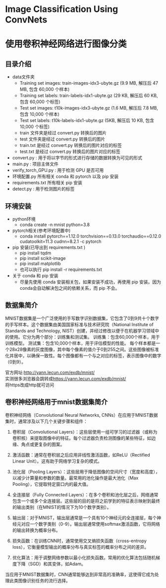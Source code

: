 # Image Classification Using ConvNets
# 使用卷积神经网络进行图像分类

## 目录介绍
- data文件夹
  - Training set images: train-images-idx3-ubyte.gz (9.9 MB, 解压后 47 MB, 包含 60,000 个样本)
  - Training set labels: train-labels-idx1-ubyte.gz (29 KB, 解压后 60 KB, 包含 60,000 个标签)
  - Test set images: t10k-images-idx3-ubyte.gz (1.6 MB, 解压后 7.8 MB, 包含 10,000 个样本)
  - Test set labels: t10k-labels-idx1-ubyte.gz (5KB, 解压后 10 KB, 包含 10,000 个标签)
  - train 文件夹是经过 convert.py 转换后的图片
  - test 文件夹是经过 convert.py 转换后的图片
  - train.txt 是经过 convert.py 转换后的图片对应的标签
  - test.txt 是经过 convert.py 转换后的图片对应的标签
- convert.py : 用于将以字节的形式进行存储的数据转换为可见的形式
- main.py : 项目主体文件
- verify_torch_GPU.py : 用于检测 GPU 是否可用
- 环境配置.py 所有相关 conda 和 pytorch 以及 pip 安装
- requirements.txt 所有相关 pip 安装
- detect.py : 用于检测图片的标签

## 环境安装
- python环境
  - conda create -n mnist python=3.8
- pytorch相关(参考环境配置中)
  - conda install pytorch==1.12.0 torchvision==0.13.0 torchaudio==0.12.0 cudatoolkit=11.3 cudnn=8.2.1 -c pytorch
- pip 安装(已导出到 requirements.txt ) 
  - pip install tqdm
  - pip install scikit-image
  - pip install matplotlib
  - 也可以执行 pip install -r requirements.txt 
- 关于 conda 和 pip 安装
  - 尽量先使用 conda 安装相关包，如果安装不成功，再使用 pip 安装。因为conda会自动解决包之间的依赖关系，而 pip 不会。

## 数据集简介
MNIST数据集是一个广泛使用的手写数字识别数据集，它包含了0到9共十个数字的手写样本。这个数据集由美国国家标准与技术研究院（National Institute of Standards and Technology, NIST）创建，并经过修改以便于在机器学习领域中的使用。它分为两个部分：训练集和测试集。
训练集：包含60,000个样本，用于训练模型。
测试集：包含10,000个样本，用于评估模型的性能。
每个样本都是一个28x28像素的灰度图像，其中每个像素的值介于0到255之间。这些图像被标准化并居中，以确保一致性。每个图像都有一个与之对应的标签，表示图像中的数字（0到9）。  

官方网址:<http://yann.lecun.com/exdb/mnist/>  
实测很多浏览器会跳转成<https://yann.lecun.com/exdb/mnist/>  
将https改成http就可访问

## 卷积神经网络用于mnist数据集简介
卷积神经网络（Convolutional Neural Networks, CNNs）在应用于MNIST数据集时，通常涉及以下几个关键步骤和组件：

1. 卷积层（Convolutional Layers）：这些层使用一组可学习的过滤器（或称为卷积核）来提取图像中的特征。每个过滤器负责检测图像的某些特征，如边缘、角点或更复杂的图案。

2. 激活函数：通常在卷积层之后应用非线性激活函数，如ReLU（Rectified Linear Unit）。这有助于网络学习复杂的模式。

3. 池化层（Pooling Layers）：这些层用于降低图像的空间尺寸（宽度和高度），以减少计算量和参数的数量。最常用的池化操作是最大池化（Max Pooling），它提取特定窗口内的最大值。

4. 全连接层（Fully Connected Layers）：在多个卷积和池化层之后，网络通常包含一个或多个全连接层。这些层的目的是将之前学到的特征表示映射到最终的输出类别（在MNIST的情况下为10个数字类别）。

5. 输出层：对于MNIST，输出层通常是一个具有10个神经元的全连接层，每个神经元对应一个数字类别（0-9）。输出层通常使用softmax激活函数，它将网络的输出转换为概率分布。

6. 损失函数：在训练CNN时，通常使用交叉熵损失函数（cross-entropy loss），它衡量模型输出的概率分布与真实标签的概率分布之间的差异。

7. 优化算法：用于调整网络参数以最小化损失函数。常用的优化算法包括随机梯度下降（SGD）和其变体，如Adam。

当应用于MNIST数据集时，CNN通常能够达到非常高的准确率，这使得它成为处理此类图像识别任务的流行选择。

